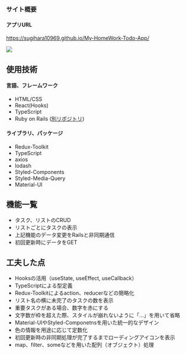 ### サイト概要
#### アプリURL
https://sugihara10969.github.io/My-HomeWork-Todo-App/

![](https://i.imgur.com/KPFeWo2.png)



## 使用技術
#### 言語、フレームワーク
- HTML/CSS
- React(Hooks)
- TypeScript
- Ruby on Rails ([別リポジトリ](https://github.com/sugihara10969/My-HomeWork-Todo-API))

#### ライブラリ、パッケージ
- Redux-Toolkit
- TypeScript
- axios
- lodash
- Styled-Components
- Styled-Media-Query
- Material-UI

## 機能一覧
- タスク、リストのCRUD
- リストごとにタスクの表示
- 上記機能のデータ変更をRailsと非同期通信
- 初回更新時にデータをGET

## 工夫した点
- Hooksの活用（useState, useEffect, useCallback）
- TypeScriptによる型定義
- Redux-Toolkitによるaction、reducerなどの簡略化
- リスト名の横に未完了のタスクの数を表示
- 重要タスクがある場合、数字を赤にする
- 文字数が枠を超えた際、スタイルが崩れないように「...」を用いて省略
- Material-UIやStyled-Componetnsを用いた統一的なデザイン
- 色の情報を用途に応じて定数化
- 初回更新時の非同期処理が完了するまでローディングアイコンを表示
- map、filter、someなどを用いた配列（オブジェクト）処理
